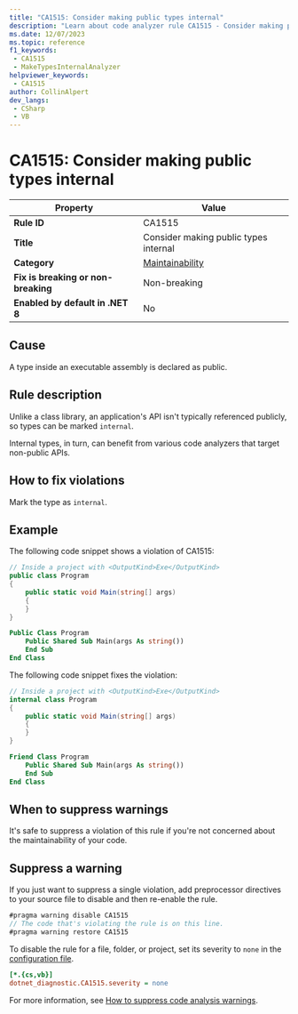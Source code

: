 ```yaml
---
title: "CA1515: Consider making public types internal"
description: "Learn about code analyzer rule CA1515 - Consider making public types internal"
ms.date: 12/07/2023
ms.topic: reference
f1_keywords:
 - CA1515
 - MakeTypesInternalAnalyzer
helpviewer_keywords:
 - CA1515
author: CollinAlpert
dev_langs:
 - CSharp
 - VB
---
```


# CA1515: Consider making public types internal

| Property                            | Value                                          |
|-------------------------------------|------------------------------------------------|
| **Rule ID**                         | CA1515                                         |
| **Title**                           | Consider making public types internal          |
| **Category**                        | [Maintainability](maintainability-warnings.md) |
| **Fix is breaking or non-breaking** | Non-breaking                                   |
| **Enabled by default in .NET 8**    | No                                             |

## Cause

A type inside an executable assembly is declared as public.

## Rule description

Unlike a class library, an application's API isn't typically referenced publicly, so types can be marked `internal`.

Internal types, in turn, can benefit from various code analyzers that target non-public APIs.

## How to fix violations

Mark the type as `internal`.

## Example

The following code snippet shows a violation of CA1515:

```csharp
// Inside a project with <OutputKind>Exe</OutputKind>
public class Program
{
    public static void Main(string[] args)
    {
    }
}
```

```vb
Public Class Program
    Public Shared Sub Main(args As string())
    End Sub
End Class
```

The following code snippet fixes the violation:

```csharp
// Inside a project with <OutputKind>Exe</OutputKind>
internal class Program
{
    public static void Main(string[] args)
    {
    }
}
```

```vb
Friend Class Program
    Public Shared Sub Main(args As string())
    End Sub
End Class
```

## When to suppress warnings

It's safe to suppress a violation of this rule if you're not concerned about the maintainability of your code.

## Suppress a warning

If you just want to suppress a single violation, add preprocessor directives to your source file to disable and then re-enable the rule.

```csharp
#pragma warning disable CA1515
// The code that's violating the rule is on this line.
#pragma warning restore CA1515
```

To disable the rule for a file, folder, or project, set its severity to `none` in the [configuration file](../configuration-files.md).

```ini
[*.{cs,vb}]
dotnet_diagnostic.CA1515.severity = none
```

For more information, see [How to suppress code analysis warnings](../suppress-warnings.md).

